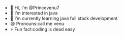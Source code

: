 - 👋 Hi, I’m @Princevenu7
- 👀 I’m interested in java
- 🌱 I’m currently learning java full stack development
- 😄 Pronouns:call me venu
- ⚡ Fun fact:coding is dead easy

<!---
Princevenu7/Princevenu7 is a ✨ special ✨ repository because its `README.md` (this file) appears on your GitHub profile.
You can click the Preview link to take a look at your changes.
--->
